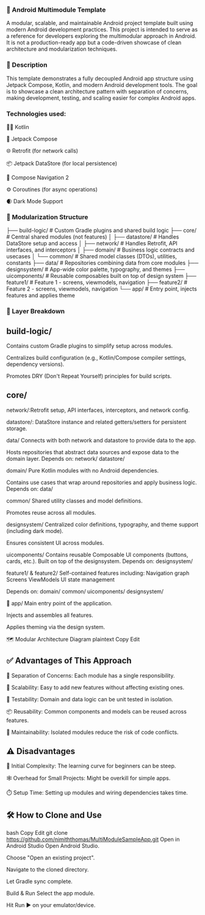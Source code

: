 ### 🚀 Android Multimodule Template
A modular, scalable, and maintainable Android project template built using modern Android development practices. This project is intended to serve as a reference for developers exploring the multimodular approach in Android. It is not a production-ready app but a code-driven showcase of clean architecture and modularization techniques.

### 📝 Description
This template demonstrates a fully decoupled Android app structure using Jetpack Compose, Kotlin, and modern Android development tools. The goal is to showcase a clean architecture pattern with separation of concerns, making development, testing, and scaling easier for complex Android apps.

### Technologies used:

🧑‍💻 Kotlin

🧱 Jetpack Compose

🌐 Retrofit (for network calls)

📦 Jetpack DataStore (for local persistence)

🧭 Compose Navigation 2

⚙️ Coroutines (for async operations)

🌒 Dark Mode Support

### 🧩 Modularization Structure

├── build-logic/            # Custom Gradle plugins and shared build logic
├── core/                   # Central shared modules (not features)
│   ├── datastore/          # Handles DataStore setup and access
│   ├── network/            # Handles Retrofit, API interfaces, and interceptors
│   ├── domain/             # Business logic contracts and usecases
│   └── common/             # Shared model classes (DTOs), utilities, constants
├── data/                   # Repositories combining data from core modules
├── designsystem/           # App-wide color palette, typography, and themes
├── uicomponents/           # Reusable composables built on top of design system
├── feature1/               # Feature 1 - screens, viewmodels, navigation
├── feature2/               # Feature 2 - screens, viewmodels, navigation
└── app/                    # Entry point, injects features and applies theme

### 📂 Layer Breakdown

## build-logic/
Contains custom Gradle plugins to simplify setup across modules.

Centralizes build configuration (e.g., Kotlin/Compose compiler settings, dependency versions).

Promotes DRY (Don't Repeat Yourself) principles for build scripts.

## core/
 
network/:Retrofit setup, API interfaces, interceptors, and network config.

datastore/: DataStore instance and related getters/setters for persistent storage.

 data/
Connects with both network and datastore to provide data to the app.

Hosts repositories that abstract data sources and expose data to the domain layer.
Depends on:
network/
datastore/

domain/
Pure Kotlin modules with no Android dependencies.

Contains use cases that wrap around repositories and apply business logic.
Depends on:
data/

common/
Shared utility classes and model definitions.

Promotes reuse across all modules.

designsystem/
Centralized color definitions, typography, and theme support (including dark mode).

Ensures consistent UI across modules.

uicomponents/
Contains reusable Composable UI components (buttons, cards, etc.).
Built on top of the designsystem.
Depends on:
designsystem/

feature1/ & feature2/
Self-contained features including:
Navigation graph
Screens
ViewModels
UI state management

Depends on:
domain/
common/
uicomponents/
designsystem/

📱 app/
Main entry point of the application.

Injects and assembles all features.

Applies theming via the design system.

🗺️ Modular Architecture Diagram
plaintext
Copy
Edit

## ✅ Advantages of This Approach
🔄 Separation of Concerns: Each module has a single responsibility.

🚀 Scalability: Easy to add new features without affecting existing ones.

🧪 Testability: Domain and data logic can be unit tested in isolation.

📦 Reusability: Common components and models can be reused across features.

📐 Maintainability: Isolated modules reduce the risk of code conflicts.

## ⚠️ Disadvantages
📁 Initial Complexity: The learning curve for beginners can be steep.

🕸️ Overhead for Small Projects: Might be overkill for simple apps.

⏱️ Setup Time: Setting up modules and wiring dependencies takes time.

## 🛠️ How to Clone and Use
bash
Copy
Edit
git clone https://github.com/nimiththomas/MultiModuleSampleApp.git
Open in Android Studio
Open Android Studio.

Choose "Open an existing project".

Navigate to the cloned directory.

Let Gradle sync complete.

Build & Run
Select the app module.

Hit Run ▶️ on your emulator/device.
